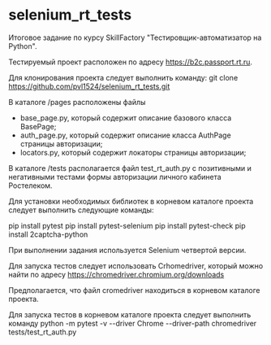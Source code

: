 # selenium_rt_tests

Итоговое задание по курсу SkillFactory "Тестировщик-автоматизатор на Python".

Тестируемый проект расположен по адресу https://b2c.passport.rt.ru.

Для клонирования проекта следует выполнить команду:
git clone https://github.com/pvl1524/selenium_rt_tests.git

В каталоге /pages расположены файлы
- base_page.py, который содержит описание базового класса BasePage;
- auth_page.py, который содержит описание класса AuthPage страницы авторизации;
- locators.py, который содержит локаторы страницы авторизации; 

В каталоге /tests располагается файл test_rt_auth.py с позитивными и негативными тестами формы авторизации личного кабинета Ростелеком.

Для установки необходимых библиотек в корневом каталоге проекта следует выполнить следующие команды:

pip install pytest
pip install pytest-selenium
pip install pytest-check
pip install 2captcha-python

При выполнении задания используется Selenium четвертой версии. 

Для запуска тестов следует использовать Crhomedriver, который можно найти по адресу https://chromedriver.chromium.org/downloads 

Предполагается, что файл cromedriver находиться в корневом каталоге проекта.

Для запуска тестов в корневом каталоге проекта следует выполнить команду
python -m pytest -v --driver Chrome --driver-path chromedriver tests/test_rt_auth.py

